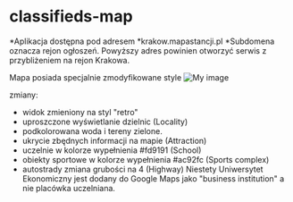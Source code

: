 # classifieds-map

*Aplikacja dostępna pod adresem *krakow.mapastancji.pl
*Subdomena oznacza rejon ogłoszeń. Powyższy adres powinien otworzyć serwis z przybliżeniem na rejon Krakowa.

Mapa posiada specjalnie zmodyfikowane style
![My image](https://i.imgur.com/JsJj18Y.png)

zmiany:
- widok zmieniony na styl "retro"
- uproszczone wyświetlanie dzielnic (Locality)
- podkolorowana woda i tereny zielone.
- ukrycie zbędnych informacji na mapie (Attraction)
- uczelnie w kolorze wypełnienia #fd9191 (School)
- obiekty sportowe w kolorze wypełnienia #ac92fc (Sports complex)
- autostrady zmiana grubości na 4 (Highway)
Niestety Uniwersytet Ekonomiczny jest dodany do Google Maps jako "business institution" a nie placówka uczelniana.
